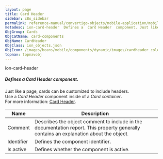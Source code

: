 ```yaml
---
layout: page
title: Card Header
sidebar: c8o_sidebar
permalink: reference-manual/convertigo-objects/mobile-application/mobile-components/card-components/card-header/
metadesc: ion-card-header  Defines a  Card Header  component. Just like a page, cards can be customized to include headers. Use a  Card Header  component inside
ObjGroup: Cards
ObjCatName: card-components
ObjName: CardHeader
ObjClass: ion_objects.json
ObjIcon: /images/beans/mobile/components/dynamic/images/cardheader_color_32x32.png
topnav: topnavobj
---
```

ion-card-header<br/>

##### Defines a <i>Card Header</i> component.<br/>
Just like a page, cards can be customized to include headers.<br/>
Use a <i>Card Header</i> component inside of a <i>Card container</i>.<br/>
 For more information: <a href='https://ionicframework.com/docs/v3/components/#card-header'>Card Header</a>.

Name | Description 
--- | ---
Comment | Describes the object comment to include in the documentation report.  This property generally contains an explanation about the object. 
Identifier | Defines the component identifier.  
Is active | Defines whether the component is active. 

